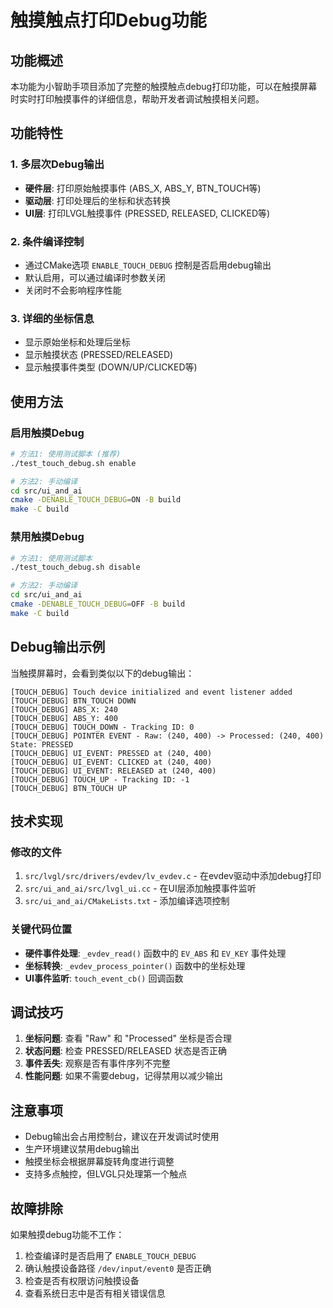 # 触摸触点打印Debug功能

## 功能概述

本功能为小智助手项目添加了完整的触摸触点debug打印功能，可以在触摸屏幕时实时打印触摸事件的详细信息，帮助开发者调试触摸相关问题。

## 功能特性

### 1. 多层次Debug输出
- **硬件层**: 打印原始触摸事件 (ABS_X, ABS_Y, BTN_TOUCH等)
- **驱动层**: 打印处理后的坐标和状态转换
- **UI层**: 打印LVGL触摸事件 (PRESSED, RELEASED, CLICKED等)

### 2. 条件编译控制
- 通过CMake选项 `ENABLE_TOUCH_DEBUG` 控制是否启用debug输出
- 默认启用，可以通过编译时参数关闭
- 关闭时不会影响程序性能

### 3. 详细的坐标信息
- 显示原始坐标和处理后坐标
- 显示触摸状态 (PRESSED/RELEASED)
- 显示触摸事件类型 (DOWN/UP/CLICKED等)

## 使用方法

### 启用触摸Debug
```bash
# 方法1: 使用测试脚本 (推荐)
./test_touch_debug.sh enable

# 方法2: 手动编译
cd src/ui_and_ai
cmake -DENABLE_TOUCH_DEBUG=ON -B build
make -C build
```

### 禁用触摸Debug
```bash
# 方法1: 使用测试脚本
./test_touch_debug.sh disable

# 方法2: 手动编译
cd src/ui_and_ai
cmake -DENABLE_TOUCH_DEBUG=OFF -B build
make -C build
```

## Debug输出示例

当触摸屏幕时，会看到类似以下的debug输出：

```
[TOUCH_DEBUG] Touch device initialized and event listener added
[TOUCH_DEBUG] BTN_TOUCH DOWN
[TOUCH_DEBUG] ABS_X: 240
[TOUCH_DEBUG] ABS_Y: 400
[TOUCH_DEBUG] TOUCH_DOWN - Tracking ID: 0
[TOUCH_DEBUG] POINTER EVENT - Raw: (240, 400) -> Processed: (240, 400) State: PRESSED
[TOUCH_DEBUG] UI_EVENT: PRESSED at (240, 400)
[TOUCH_DEBUG] UI_EVENT: CLICKED at (240, 400)
[TOUCH_DEBUG] UI_EVENT: RELEASED at (240, 400)
[TOUCH_DEBUG] TOUCH_UP - Tracking ID: -1
[TOUCH_DEBUG] BTN_TOUCH UP
```

## 技术实现

### 修改的文件
1. `src/lvgl/src/drivers/evdev/lv_evdev.c` - 在evdev驱动中添加debug打印
2. `src/ui_and_ai/src/lvgl_ui.cc` - 在UI层添加触摸事件监听
3. `src/ui_and_ai/CMakeLists.txt` - 添加编译选项控制

### 关键代码位置
- **硬件事件处理**: `_evdev_read()` 函数中的 `EV_ABS` 和 `EV_KEY` 事件处理
- **坐标转换**: `_evdev_process_pointer()` 函数中的坐标处理
- **UI事件监听**: `touch_event_cb()` 回调函数

## 调试技巧

1. **坐标问题**: 查看 "Raw" 和 "Processed" 坐标是否合理
2. **状态问题**: 检查 PRESSED/RELEASED 状态是否正确
3. **事件丢失**: 观察是否有事件序列不完整
4. **性能问题**: 如果不需要debug，记得禁用以减少输出

## 注意事项

- Debug输出会占用控制台，建议在开发调试时使用
- 生产环境建议禁用debug输出
- 触摸坐标会根据屏幕旋转角度进行调整
- 支持多点触控，但LVGL只处理第一个触点

## 故障排除

如果触摸debug功能不工作：

1. 检查编译时是否启用了 `ENABLE_TOUCH_DEBUG`
2. 确认触摸设备路径 `/dev/input/event0` 是否正确
3. 检查是否有权限访问触摸设备
4. 查看系统日志中是否有相关错误信息
